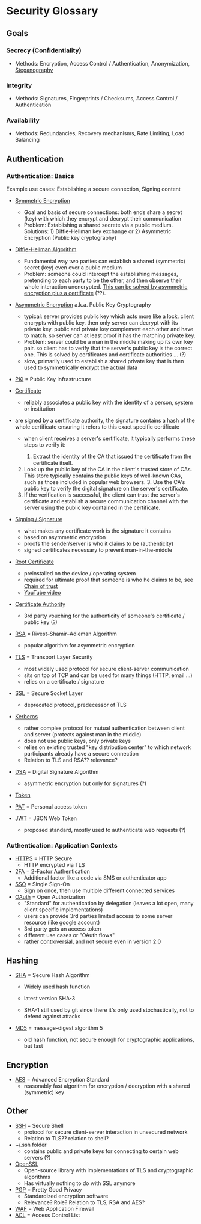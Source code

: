 # Security Glossary

## Goals

### Secrecy (Confidentiality)

* Methods: Encryption, Access Control / Authentication, Anonymization, [Steganography](https://en.wikipedia.org/wiki/Steganography)

### Integrity

* Methods: Signatures, Fingerprints / Checksums, Access Control / Authentication

### Availability

* Methods: Redundancies, Recovery mechanisms, Rate Limiting, Load Balancing

## Authentication

### Authentication: Basics

Example use cases: Establishing a secure connection, Signing content

* [Symmetric Encryption](https://en.wikipedia.org/wiki/Symmetric-key_algorithm)

    * Goal and basis of secure connections: both ends share a secret (key) with which they encrypt and decrypt their communication
    * Problem: Establishing a shared secrete via a public medium. Solutions: 1) Diffie-Hellman key exchange or 2) Asymmetric Encryption (Public key cryptography)
* [Diffie-Hellman Algorithm](https://en.wikipedia.org/wiki/Diffie–Hellman_key_exchange)

    * Fundamental way two parties can establish a shared (symmetric) secret (key) even over a public medium
    * Problem: someone could intercept the establishing messages, pretending to each party to be the other, and then observe their whole interaction unencrypted. [This can be solved by asymmetric encryption plus a certificate](https://www.youtube.com/watch?v=vsXMMT2CqqE) (??).
* [Asymmetric Encryption](https://en.wikipedia.org/wiki/Public-key_cryptography) a.k.a. Public Key Cryptography

    * typical: server provides public key which acts more like a lock. client encrypts with public key. then only server can decrypt with its private key. public and private key complement each other and have to match. so server can at least proof it has the matching private key.
    * Problem: server could be a man in the middle making up its own key pair. so client has to verify that the server's public key is the correct one. This is solved by certificates and certificate authorities ... (?)
    * slow, primarily used to establish a shared private key that is then used to symmetrically encrypt the actual data
* [PKI](https://en.wikipedia.org/wiki/Public_key_infrastructure) = Public Key Infrastructure
* [Certificate](https://en.wikipedia.org/wiki/Public_key_certificate)

    * reliably associates a public key with the identity of a person, system or institution
* are signed by a certificate authority, the signature contains a hash of the whole certificate ensuring it refers to this exact specific certificate
    * when client receives a server's certificate, it typically performs these steps to verify it:

        1.	Extract the identity of the CA that issued the certificate from the certificate itself.
    2.	Look up the public key of the CA in the client's trusted store of CAs. This store typically contains the public keys of well-known CAs, such as those included in popular web browsers.
        3.	Use the CA's public key to verify the digital signature on the server's certificate.
    4.	If the verification is successful, the client can trust the server's certificate and establish a secure communication channel with the server using the public key contained in the certificate.
* [Signing / Signature](https://en.wikipedia.org/wiki/Digital_signature)

    * what makes any certificate work is the signature it contains
    * based on asymmetric encryption
    * proofs the sender/server is who it claims to be (authenticity)
    * signed certificates necessary to prevent man-in-the-middle
* [Root Certificate](https://en.wikipedia.org/wiki/Root_certificate)

    * preinstalled on the device / operating system
    * required for ultimate proof that someone is who he claims to be, see [Chain of trust](https://en.wikipedia.org/wiki/Chain_of_trust)
    * [YouTube video](https://www.youtube.com/watch?v=E_wX40fQwEA)
* [Certificate Authority](https://en.wikipedia.org/wiki/Certificate_authority)

    * 3rd party vouching for the authenticity of someone's certificate / public key (?)
* [RSA](https://en.wikipedia.org/wiki/RSA_(cryptosystem)) = Rivest–Shamir–Adleman Algorithm

    * popular algorithm for asymmetric encryption
* [TLS](https://en.wikipedia.org/wiki/Transport_Layer_Security) = Transport Layer Security

    * most widely used protocol for secure client-server communication
    * sits on top of TCP and can be used for many things (HTTP, email ...)
    * relies on a certificate / signature
* [SSL](https://en.wikipedia.org/wiki/Transport_Layer_Security#SSL_1.0,_2.0,_and_3.0) = Secure Socket Layer

    * deprecated protocol, predecessor of TLS
* [Kerberos](https://en.wikipedia.org/wiki/Kerberos_(protocol))

    * rather complex protocol for mutual authentication between client and server (protects against man in the middle)
    * does not use public keys, only private keys
    * relies on existing trusted "key distribution center" to which network participants already have a secure connection
    * Relation to TLS and RSA?? relevance?
* [DSA](https://en.wikipedia.org/wiki/Digital_Signature_Algorithm) = Digital Signature Algorithm
    * asymmetric encryption but only for signatures (?)
* [Token](https://en.wikipedia.org/wiki/Access_token)
* [PAT](https://en.wikipedia.org/wiki/Personal_access_token) = Personal access token
* [JWT](https://en.wikipedia.org/wiki/JSON_Web_Token) = JSON Web Token

    * proposed standard, mostly used to authenticate web requests (?)

### Authentication: Application Contexts

* [HTTPS](https://en.wikipedia.org/wiki/HTTPS) = HTTP Secure
    * HTTP encrypted via TLS
* [2FA](https://en.wikipedia.org/wiki/Multi-factor_authentication) = 2-Factor Authentication
    * Additional factor like a code via SMS or authenticator app
* [SSO](https://en.wikipedia.org/wiki/Single_sign-on) = Single Sign-On
    * Sign on once, then use multiple different connected services
* [OAuth](https://en.wikipedia.org/wiki/OAuth) = Open Authorization
    * "Standard" for authentication by delegation (leaves a lot open, many client specific implementations)
    * users can provide 3rd parties limited access to some server resource (like google account)
    * 3rd party gets an access token
    * different use cases or "OAuth flows"
    * rather [controversial](https://en.wikipedia.org/wiki/OAuth#Controversy), and not secure even in version 2.0

## Hashing

* [SHA](https://en.wikipedia.org/wiki/Secure_Hash_Algorithms) = Secure Hash Algorithm

    * Widely used hash function

    * latest version SHA-3

    * SHA-1 still used by git since there it's only used stochastically, not to defend against attacks

* [MD5](https://en.wikipedia.org/wiki/MD5) = message-digest algorithm 5

    * old hash function, not secure enough for cryptographic applications, but fast

## Encryption

* [AES](https://en.wikipedia.org/wiki/Advanced_Encryption_Standard) = Advanced Encryption Standard
    * reasonably fast algorithm for encryption / decryption with a shared (symmetric) key

## Other

* [SSH](https://en.wikipedia.org/wiki/Secure_Shell) = Secure Shell
    * protocol for secure client-server interaction in unsecured network
    * Relation to TLS?? relation to shell?
* ~/.ssh folder
    * contains public and private keys for connecting to certain web servers (?)
* [OpenSSL](https://en.wikipedia.org/wiki/OpenSSL)
    * Open-source library with implementations of TLS and cryptographic algorithms
    * Has virtually nothing to do with SSL anymore
* [PGP](https://en.wikipedia.org/wiki/Pretty_Good_Privacy) = Pretty Good Privacy
    * Standardized encryption software
    * Relevance? Role? Relation to TLS, RSA and AES?
* [WAF](https://en.wikipedia.org/wiki/Web_application_firewall) = Web Application Firewall
* [ACL](https://en.wikipedia.org/wiki/Access-control_list) = Access Control List